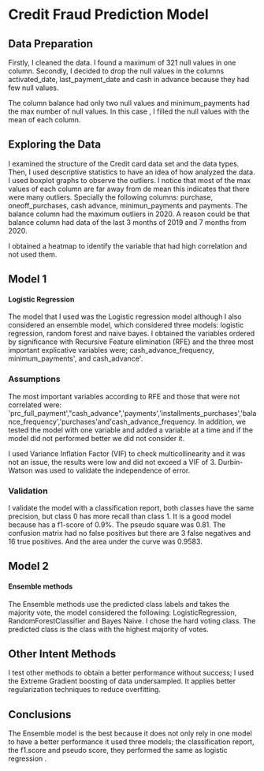 # Credit Fraud Prediction Model

## Data Preparation

Firstly, I cleaned the data. I found a maximum of 321 null values in one column. Secondly, I decided to drop the null values in the columns activated_date, last_payment_date and cash in advance because they had few null values. 

 The column balance had only two null values and minimum_payments had the max  number of null values. In this case , I filled the null values with the mean of each column. 


## Exploring the Data

I examined the structure of the Credit card data set and the data types. Then, I used  descriptive statistics  to have an idea of how  analyzed the data. I used boxplot graphs to observe the outliers. I notice that most of the max values of each column are far away from de mean this indicates that there were many outliers. Specially the following columns:  purchase, oneoff_purchases, cash advance, minimun_payments and payments. The balance column had the maximum outliers in 2020. A reason could be that balance column had data of the last 3 months of 2019 and 7 months from 2020.

I obtained a heatmap to identify the variable that had high correlation and not used them.

## Model 1

#### Logistic Regression
The model that I used was the Logistic regression model although I also considered an ensemble model, which considered three models: logistic regression, random forest and naive bayes.
I obtained the variables ordered by significance with Recursive Feature elimination (RFE) and the three most important explicative variables were; cash_advance_frequency, minimum_payments',  and cash_advance'.

### Assumptions

The most important variables according to RFE and those that were not correlated were: 'prc_full_payment',"cash_advance",'payments','installments_purchases','balance_frequency','purchases'and'cash_advance_frequency.
In addition, we tested the model with one variable and added a variable at a time and if the model did not performed better we did not consider it.

I used Variance Inflation Factor (VIF) to check multicollinearity and it was not an issue, the results were low and did not exceed a VIF of 3. 
Durbin-Watson was used to validate the independence of error.

### Validation

I validate the model with a classification report, both classes have the same precision, but class 0 has more recall than class 1. It is a good model because has a f1-score of 0.9%. The pseudo square was 0.81. The confusion matrix had no false positives but there are 3 false negatives and 16 true positives. And the area under the curve was 0.9583.

## Model 2

#### Ensemble methods

The Ensemble methods use the predicted class labels and takes the majority vote, the model considered the following: LogisticRegression, RandomForestClassifier and Bayes Naive. I chose the hard voting class. The predicted class is the class with the highest majority of votes.

## Other Intent Methods

I test other methods to obtain a better performance without success; I used the Extreme Gradient boosting of data undersampled. It  applies better regularization techniques to reduce overfitting. 

## Conclusions
The Ensemble model is the best because it does not only rely in one model to have
a better performance it used three models; the classification report, the f1.score and pseudo score, they performed the same as  logistic regression . 



